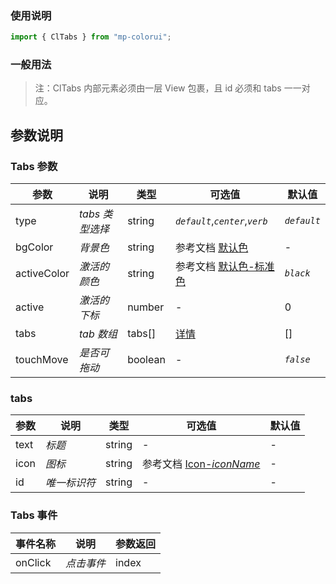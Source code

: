 ### 使用说明

```jsx
import { ClTabs } from "mp-colorui";
```

### 一般用法

> 注：ClTabs 内部元素必须由一层 View 包裹，且 id 必须和 tabs 一一对应。

<CodeShow componentName='tabs' />

## 参数说明

### Tabs 参数

| 参数        | 说明            | 类型    | 可选值                                          | 默认值      |
| ----------- | --------------- | ------- | ----------------------------------------------- | ----------- |
| type        | _tabs 类型选择_ | string  | _`default`_,_`center`_,_`verb`_                 | _`default`_ |
| bgColor     | _背景色_        | string  | 参考文档 [默认色](/mp-colorui-doc/home/color)                  | -           |
| activeColor | _激活的颜色_    | string  | 参考文档 [默认色-标准色](/mp-colorui-doc/home/color#标准色) | _`black`_   |
| active      | _激活的下标_    | number  | -                                               | 0           |
| tabs        | _tab 数组_      | tabs[]  | [详情](/mp-colorui-doc/navigate/tabs#tabs)                  | []          |
| touchMove   | _是否可拖动_    | boolean | -                                               | _`false`_   |

### tabs

| 参数 | 说明         | 类型   | 可选值                                             | 默认值 |
| ---- | ------------ | ------ | -------------------------------------------------- | ------ |
| text | _标题_       | string | -                                                  | -      |
| icon | _图标_       | string | 参考文档 [Icon-_iconName_](/mp-colorui-doc/base/icon#iconname) | -      |
| id   | _唯一标识符_ | string | -                                                  | -      |

### Tabs 事件

| 事件名称 | 说明       | 参数返回 |
| -------- | ---------- | -------- |
| onClick  | _点击事件_ | index    |

<FloatPhone url="https://yinliangdream.github.io/mp-colorui-h5-demo/#/pages/components/tabs/index" />
